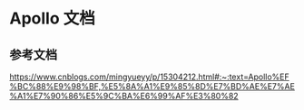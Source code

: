 # Apollo 文档

## 参考文档
https://www.cnblogs.com/mingyueyy/p/15304212.html#:~:text=Apollo%EF%BC%88%E9%98%BF,%E5%8A%A1%E9%85%8D%E7%BD%AE%E7%AE%A1%E7%90%86%E5%9C%BA%E6%99%AF%E3%80%82
